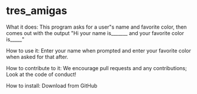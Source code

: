 # tres_amigas

What it does:
This program asks for a user"s name and favorite color, then comes out with the output "Hi your name is_______ and your favorite color is_____"

How to use it:
Enter your name when prompted and enter your favorite color when asked for that after.

How to contribute to it:
We encourage pull requests and any contributions; Look at the code of conduct!

How to install:
Download from GitHub